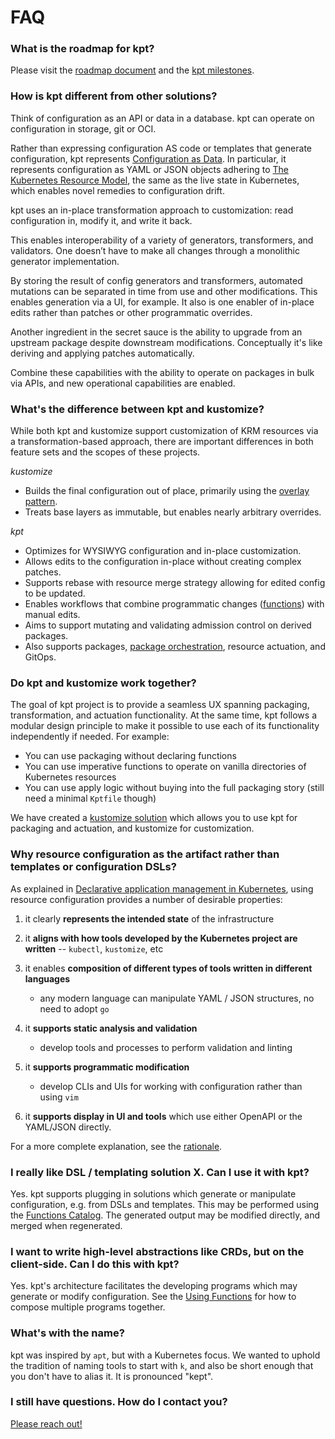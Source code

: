 # FAQ

### What is the roadmap for kpt?

Please visit the [roadmap document] and the [kpt milestones].

### How is kpt different from other solutions?

Think of configuration as an API or data in a database. kpt can operate on configuration
in storage, git or OCI.

Rather than expressing configuration AS code or templates that generate configuration,
kpt represents [Configuration as Data]. In particular, it represents configuration
as YAML or JSON objects adhering to [The Kubernetes Resource Model], the same as the
live state in Kubernetes, which enables novel remedies to configuration drift.

kpt uses an in-place transformation approach to customization: 
read configuration in, modify it, and write it back.

This enables interoperability of a variety of generators,
transformers, and validators. One doesn’t have to make all changes through a monolithic
generator implementation.

By storing the result of config generators and transformers, automated mutations can be separated in time
from use and other modifications. This enables generation via a UI, for example.
It also is one enabler of in-place edits rather than patches or other programmatic overrides.

Another ingredient in the secret sauce is the ability to upgrade from an upstream package
despite downstream modifications. Conceptually it's like deriving and applying patches automatically.

Combine these capabilities with the ability to operate on packages in bulk via APIs,
and new operational capabilities are enabled. 

### What's the difference between kpt and kustomize?

While both kpt and kustomize support customization of KRM resources via a transformation-based approach,
there are important differences in both feature sets and the scopes of these projects. 

_kustomize_

- Builds the final configuration out of place, primarily using the [overlay pattern].
- Treats base layers as immutable, but enables nearly arbitrary overrides.

_kpt_

- Optimizes for WYSIWYG configuration and in-place customization.
- Allows edits to the configuration in-place without creating complex patches.
- Supports rebase with resource merge strategy allowing for edited config to
  be updated.
- Enables workflows that combine programmatic changes ([functions]) with manual
  edits.
- Aims to support mutating and validating admission control on derived packages.
- Also supports packages, [package orchestration], resource actuation, and GitOps.

### Do kpt and kustomize work together?

The goal of kpt project is to provide a seamless UX spanning packaging,
transformation, and actuation functionality. At the same time, kpt follows a modular
design principle to make it possible to use each of its functionality
independently if needed. For example:

- You can use packaging without declaring functions
- You can use imperative functions to operate on vanilla directories of Kubernetes
  resources
- You can use apply logic without buying into the full packaging story (still
  need a minimal `Kptfile` though)

We have created a [kustomize solution] which allows you to use kpt for packaging
and actuation, and kustomize for customization.

### Why resource configuration as the artifact rather than templates or configuration DSLs?

As explained in [Declarative application management in Kubernetes], using
resource configuration provides a number of desirable properties:

1. it clearly **represents the intended state** of the infrastructure

2. it **aligns with how tools developed by the Kubernetes project are written**
   -- `kubectl`, `kustomize`, etc

3. it enables **composition of different types of tools written in different
   languages**

   - any modern language can manipulate YAML / JSON structures, no need to adopt
     `go`

4. it **supports static analysis and validation**

   - develop tools and processes to perform validation and linting

5. it **supports programmatic modification**

   - develop CLIs and UIs for working with configuration rather than using `vim`

6. it **supports display in UI and tools** which use either OpenAPI or the
   YAML/JSON directly.

For a more complete explanation, see the [rationale].

### I really like DSL / templating solution X. Can I use it with kpt?

Yes. kpt supports plugging in solutions which generate or manipulate
configuration, e.g. from DSLs and templates. This may be performed using the
[Functions Catalog](https://catalog.kpt.dev/function-catalog). The generated output may be modified directly, and merged
when regenerated.

### I want to write high-level abstractions like CRDs, but on the client-side. Can I do this with kpt?

Yes. kpt's architecture facilitates the developing programs which may generate
or modify configuration. See the [Using Functions] for how to compose multiple
programs together.

### What's with the name?

kpt was inspired by `apt`, but with a Kubernetes focus. We wanted to uphold the
tradition of naming tools to start with `k`, and also be short enough that you
don't have to alias it. It is pronounced "kept".

### I still have questions. How do I contact you?

[Please reach out!]( _index.md#communication )

[Configuration as Data]:
  https://github.com/kptdev/kpt/blob/main/docs/design-docs/06-config-as-data.md
[package orchestration]:
  https://github.com/kptdev/kpt/blob/main/docs/design-docs/07-package-orchestration.md
[the kubernetes resource model]:
  https://github.com/kubernetes/design-proposals-archive/blob/main/architecture/resource-management.md
[declarative application management in kubernetes]:
  https://github.com/kubernetes/design-proposals-archive/blob/main/architecture/declarative-application-management.md
[rationale]: https://kpt.dev/guides/rationale
[functions]: /reference/cli/fn/eval/
[using functions]: /book/04-using-functions/
[contact]: /contact/
[functions catalog]: https://catalog.kpt.dev/
[roadmap document]:
  https://github.com/kptdev/kpt/blob/main/docs/ROADMAP.md
[kpt milestones]: https://github.com/kptdev/kpt/milestones
[kustomize solution]:
  https://github.com/kptdev/kpt/tree/main/package-examples/kustomize
[kustomize]: https://kustomize.io
[overlay pattern]:
  https://github.com/kubernetes-sigs/kustomize/tree/master/examples/multibases
